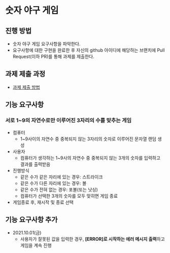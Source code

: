 # 숫자 야구 게임
## 진행 방법
* 숫자 야구 게임 요구사항을 파악한다.
* 요구사항에 대한 구현을 완료한 후 자신의 github 아이디에 해당하는 브랜치에 Pull Request(이하 PR)를 통해 과제를 제출한다.

## 과제 제출 과정
* [과제 제출 방법](https://github.com/next-step/nextstep-docs/tree/master/precourse)

## 기능 요구사항
### 서로 1~9의 자연수로만 이루어진 3자리의 수를 맞추는 게임
* 컴퓨터
  * 1~9사이의 자연수 중 중복되지 않는 3자리의 숫자로 이루어진 문자열 랜덤 생성
* 사용자
  * 컴퓨터가 생각하는 1~9사의 자연수 중 중복되지 않는 3개의 숫자를 입력하고 결과를 출력받음
* 진행방식
  * 같은 수가 같은 자리에 있는 경우: 스트라이크
  * 같은 수가 다른 자리에 있는 경우: 볼
  * 같은 수가 전혀 없는 경우: 포볼(또는 낫싱)
  * 컴퓨터가 선택한 3개의 숫자를 모두 맞히면 게임 종료
* 게임종료 후, 재시작 및 종료 선택

## 기능 요구사항 추가
* 2021.10.01(금)
  * 사용자가 잘못된 값을 입력한 경우, <b>[ERROR]로 시작하는 에러 메시지 출력</b>하고 게임을 계속 진행

